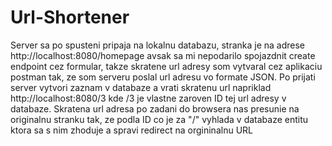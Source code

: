 # Url-Shortener
Server sa po spusteni pripaja na lokalnu databazu, stranka je na adrese http://localhost:8080/homepage avsak sa mi nepodarilo spojazdnit create endpoint cez formular, takze skratene url adresy som vytvaral cez aplikaciu postman tak, ze som serveru poslal url adresu vo formate JSON. Po prijati server vytvori zaznam v databaze a vrati skratenu url napriklad http://localhost:8080/3 kde /3 je vlastne zaroven ID tej url adresy v databaze. Skratena url adresa po zadani do browsera nas presunie na originalnu stranku tak, ze podla ID co je za "/" vyhlada v databaze entitu ktora sa s nim zhoduje a spravi redirect na orgininalnu URL
